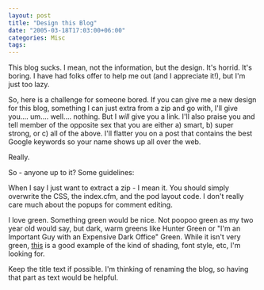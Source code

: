 ```yaml
---
layout: post
title: "Design this Blog"
date: "2005-03-18T17:03:00+06:00"
categories: Misc 
tags: 
---
```


This blog sucks. I mean, not the information, but the design. It's horrid. It's boring. I have had folks offer to help me out (and I appreciate it!), but I'm just too lazy.

So, here is a challenge for someone bored. If you can give me a new design for this blog, something I can just extra from a zip and go with, I'll give you.... um.... well.... nothing. But I <i>will</i> give you a link. I'll also praise you and tell member of the opposite sex that you are either a) smart, b) super strong, or c) all of the above. I'll flatter you on a post that contains the best Google keywords so your name shows up all over the web.

Really.

So - anyone up to it? Some guidelines:

When I say I just want to extract a zip - I mean it. You should simply overwrite the CSS, the index.cfm, and the pod layout code. I don't really care much about the popups for comment editing. 

I love green. Something green would be nice. Not poopoo green as my two year old would say, but dark, warm greens like Hunter Green or "I'm an Important Guy with an Expensive Dark Office" Green. While it isn't very green, <a href="http://www.duoh.com/csstutorials/calendar/index2.html">this</a>  is a good example of the kind of shading, font style, etc, I'm looking for. 

Keep the title text if possible. I'm thinking of renaming the blog, so having that part as text would be helpful.